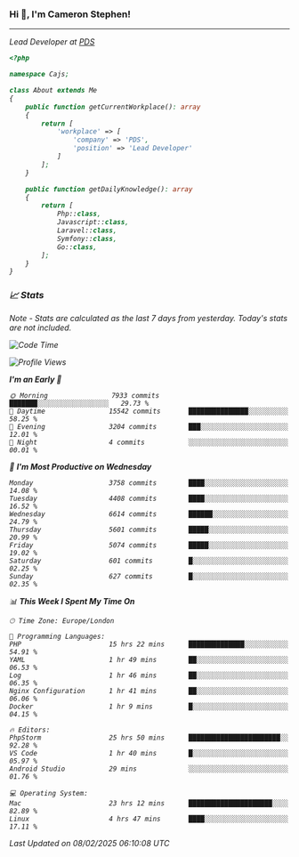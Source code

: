 ### Hi 👋, I'm Cameron Stephen!
<hr>
<p><em>Lead Developer at <a href="https://prindatasolutions.co.uk">PDS</a></p>


```php
<?php

namespace Cajs;

class About extends Me
{
    public function getCurrentWorkplace(): array
    {
        return [
            'workplace' => [
                'company' => 'PDS',
                'position' => 'Lead Developer'
            ]
        ];
    }

    public function getDailyKnowledge(): array
    {
        return [
            Php::class,
            Javascript::class,
            Laravel::class,
            Symfony::class,
            Go::class,
        ];
    }
}
```

### 📈 Stats
<p><em>Note - Stats are calculated as the last 7 days from yesterday. Today's stats are not included.</em></p>


<!--START_SECTION:waka-->
![Code Time](http://img.shields.io/badge/Code%20Time-4%2C283%20hrs%2059%20mins-blue)

![Profile Views](http://img.shields.io/badge/Profile%20Views-0-blue)

**I'm an Early 🐤** 

```text
🌞 Morning                7933 commits        ███████░░░░░░░░░░░░░░░░░░   29.73 % 
🌆 Daytime                15542 commits       ███████████████░░░░░░░░░░   58.25 % 
🌃 Evening                3204 commits        ███░░░░░░░░░░░░░░░░░░░░░░   12.01 % 
🌙 Night                  4 commits           ░░░░░░░░░░░░░░░░░░░░░░░░░   00.01 % 
```
📅 **I'm Most Productive on Wednesday** 

```text
Monday                   3758 commits        ████░░░░░░░░░░░░░░░░░░░░░   14.08 % 
Tuesday                  4408 commits        ████░░░░░░░░░░░░░░░░░░░░░   16.52 % 
Wednesday                6614 commits        ██████░░░░░░░░░░░░░░░░░░░   24.79 % 
Thursday                 5601 commits        █████░░░░░░░░░░░░░░░░░░░░   20.99 % 
Friday                   5074 commits        █████░░░░░░░░░░░░░░░░░░░░   19.02 % 
Saturday                 601 commits         █░░░░░░░░░░░░░░░░░░░░░░░░   02.25 % 
Sunday                   627 commits         █░░░░░░░░░░░░░░░░░░░░░░░░   02.35 % 
```


📊 **This Week I Spent My Time On** 

```text
🕑︎ Time Zone: Europe/London

💬 Programming Languages: 
PHP                      15 hrs 22 mins      ██████████████░░░░░░░░░░░   54.91 % 
YAML                     1 hr 49 mins        ██░░░░░░░░░░░░░░░░░░░░░░░   06.53 % 
Log                      1 hr 46 mins        ██░░░░░░░░░░░░░░░░░░░░░░░   06.35 % 
Nginx Configuration      1 hr 41 mins        ██░░░░░░░░░░░░░░░░░░░░░░░   06.06 % 
Docker                   1 hr 9 mins         █░░░░░░░░░░░░░░░░░░░░░░░░   04.15 % 

🔥 Editors: 
PhpStorm                 25 hrs 50 mins      ███████████████████████░░   92.28 % 
VS Code                  1 hr 40 mins        █░░░░░░░░░░░░░░░░░░░░░░░░   05.97 % 
Android Studio           29 mins             ░░░░░░░░░░░░░░░░░░░░░░░░░   01.76 % 

💻 Operating System: 
Mac                      23 hrs 12 mins      █████████████████████░░░░   82.89 % 
Linux                    4 hrs 47 mins       ████░░░░░░░░░░░░░░░░░░░░░   17.11 % 
```


 Last Updated on 08/02/2025 06:10:08 UTC
<!--END_SECTION:waka-->
